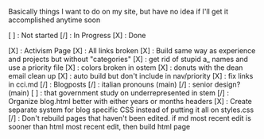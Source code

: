 Basically things I want to do on my site, but have no idea if I'll get it
accomplished anytime soon

[ ] : Not started
[/] : In Progress
[X] : Done


[X] : Activism Page
	[X] : All links broken
	[X] : Build same way as experience and projects but without "categories"
	[X] : get rid of stupid a_ names and use a priority file
	[X] : colors broken in ostem
	[X] : donuts with the dean email clean up
		[X] : auto build but don't include in nav/priority
		[X] : fix links in cci.md
[/] : Blogposts
	[/] : italian pronouns (main)
	[/] : senior design? (main)
	[ ] : that government study on underrepresented in stem
[/] : Organize blog.html better with either years or months headers
[X] : Create separate system for blog specific CSS instead of putting it all on
		styles.css
[/] : Don't rebuild pages that haven't been edited. if md most recent edit is
		sooner than html most recent edit, then build html page

